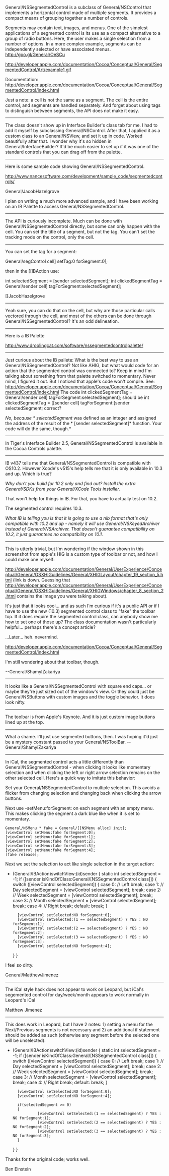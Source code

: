 General/NSSegmentedControl is a subclass of General/NSControl that implements a horizontal control made of multiple segments. It provides a compact means of grouping together a number of controls.

Segments may contain text, images, and menus. One of the simplest applications of a segmented control is its use as a compact alternative to a group of radio buttons. Here, the user makes a single selection from a number of options. In a more complex example, segments can be independently selected or have associated menus. http://goo.gl/General/OeSCu

http://developer.apple.com/documentation/Cocoa/Conceptual/General/SegmentedControl/Art/example1.gif

Documentation: http://developer.apple.com/documentation/Cocoa/Conceptual/General/SegmentedControl/index.html

Just a note: a cell is not the same as a segment. The cell is the entire control, and segments are handled separately. And forget about using tags to distinguish between segments, the API does not make it easy.

----

The class doesn't show up in Interface Builder's class tab for me. I had to add it myself by subclassing General/NSControl. After that, I applied it as a custom class to an General/NSView, and set it up in code. Worked beautifully after that. I wonder why it's so hidden in General/InterfaceBuilder? It'd be much easier to set up if it was one of the standard controls that you can drag off from the palette.

----
Here is some sample code showing General/NSSegmentedControl.

http://www.nancesoftware.com/development/sample_code/segmentedcontrols/

General/JacobHazelgrove

I plan on writing a much more advanced sample, and I have been working on an IB Palette to access General/NSSegmentedControl.

----

The API is curiously incomplete.  Much can be done with General/NSSegmentedControl directly, but some can only happen with the cell.  You can set the title of a segment, but not the tag. You can't set the tracking mode on the control, only the cell.

----

You can set the tag for a segment:

    
General/segControl cell] setTag:0 forSegment:0];


then in the [[IBAction use:

    
int selectedSegment = [sender selectedSegment];
int clickedSegmentTag = General/sender cell] tagForSegment:selectedSegment];


[[JacobHazelgrove

----

Yeah sure, you can do that on the cell, but why are those particular calls vectored through the cell, and most of the others can be done through General/NSSegmentedControl?  It's an odd delineation.


----

Here is a IB Palette

http://www.droolingcat.com/software/nssegmentedcontrolpalette/


----

Just curious about the IB pallete: What is the best way to use an General/NSSegmentedControl?
Not like AHIG, but what would code for an action that the segmented control was connected to?
Keep in mind I'm talking about something from that palette switched to momentary.
Never mind, I figured it out. But I noticed that apple's code won't compile.
See:
http://developer.apple.com/documentation/Cocoa/Conceptual/General/SegmentedControl/index.html
The code     int clickedSegmentTag = General/sender cell] tagForSegment:selectedSegment]; should be     int clickedSegmentTag = [[sender cell] tagForSegment:[sender selectedSegment;
correct?

*No, because *    selectedSegment* was defined as an integer and assigned the address of the result of the *    [sender selectedSegment]* function. Your code will do the same, though.*

----

In Tiger's Interface Builder 2.5, General/NSSegmentedControl is available in the Cocoa Controls palette.


----

IB v437 tells me that General/NSSegmentedControl is compatible with OS10.2. However Xcode's v515's help tells me that it is only available in 10.3 and up. Which is true?

*Why don't you build for 10.2 only and find out? Install the extra General/SDKs from your General/XCode Tools installer.*

That won't help for things in IB. For that, you have to actually test on 10.2.

The segmented control requires 10.3.

*What IB is telling you is that it is going to use a nib format that's only compatible with 10.2 and up - namely it will use General/NSKeyedArchiver instead of General/NSArchiver.  That doesn't guarantee compatibility on 10.2, it just guarantees no compatibility on 10.1.*

----

This is utterly trivial, but I'm wondering if the window shown in this screenshot from apple's HIG is a custom type of toolbar or not, and how I could make one myself:

http://developer.apple.com/documentation/General/UserExperience/Conceptual/General/OSXHIGuidelines/General/XHIGLayout/chapter_19_section_5.html
(link is down. Guessing that http://developer.apple.com/documentation/General/UserExperience/Conceptual/General/OSXHIGuidelines/General/XHIGWindows/chapter_8_section_2.html contains the image you were talking about).

It's just that it looks cool... and as such I'm curious if it's a public API or if I have to use the new (10.3) segmented control class to "fake" the toolbar top. If it does require the segmented control class, can anybody show me how to set one of those up? The class documentation wasn't particularly helpful... perhaps there's a concept article?

...Later...
heh. nevermind.

http://developer.apple.com/documentation/Cocoa/Conceptual/General/SegmentedControl/index.html

I'm still wondering about that toolbar, though.

--General/ShamylZakariya

----

It looks like a General/NSSegmentedControl with square end caps... or maybe they're just sized out of the window's view. Or they could just be General/NSButtons with custom images and the toggle behavior. It does look nifty.

----

The toolbar is from Apple's Keynote. And it is just custom image buttons lined up at the top.

----

What a shame. I'll just use segmented buttons, then. I was hoping it'd just be a mystery constant passed to your General/NSToolBar. --General/ShamylZakariya

----
In iCal, the segmented control acts a little differently than General/NSSegmentedControl - when clicking it looks like momentary selection and when clicking the left or right arrow selection remains on the other selected cell. Here's a quick way to imitate this behavior:

Set your General/NSSegmentedControl to multiple selection. This avoids a flicker from changing selection and changing back when clicking the arrow buttons.

Next use -setMenu:forSegment: on each segment with an empty menu. This makes clicking the segment a dark blue like when it is set to momentary.

    
    General/NSMenu * fake = General/[[NSMenu alloc] init];
    [viewControl setMenu:fake forSegment:0];
    [viewControl setMenu:fake forSegment:1];
    [viewControl setMenu:fake forSegment:2];
    [viewControl setMenu:fake forSegment:3];
    [viewControl setMenu:fake forSegment:4];
    [fake release];


Next we set the selection to act like single selection in the target action:

    
- (General/IBAction)switchView:(id)sender
{
    static int  selectedSegment = -1;
    if ([sender isKindOfClass:General/[NSSegmentedControl class]])
    {
        switch ([viewControl selectedSegment])
        {
            case 0: // Left
                break;
            case 1: // Day
                selectedSegment = [viewControl selectedSegment];
                break;
            case 2: // Week
                selectedSegment = [viewControl selectedSegment];
                break;
            case 3: // Month
                selectedSegment = [viewControl selectedSegment];
                break;
            case 4: // Right
                break;
            default:
                break;
        }
        
        [viewControl setSelected:NO forSegment:0];
        [viewControl setSelected:(1 == selectedSegment) ? YES : NO forSegment:1];
        [viewControl setSelected:(2 == selectedSegment) ? YES : NO forSegment:2];
        [viewControl setSelected:(3 == selectedSegment) ? YES : NO forSegment:3];
        [viewControl setSelected:NO forSegment:4];
    }
}


I feel so dirty.

General/MatthewJimenez

----
The iCal style hack does not appear to work on Leopard, but iCal's segemented control for day/week/month appears to work normally in Leopard's iCal

Matthew Jimenez

----
This does work in Leopard, but I have 2 notes: 1) setting a menu for the Next/Previous segments is not necessary and 2) an additional if statement should be added as such (otherwise any segment before the selected one will be unselected):

    
- (General/IBAction)switchView:(id)sender
{
    static int  selectedSegment = -1;
    if ([sender isKindOfClass:General/[NSSegmentedControl class]])
    {
        switch ([viewControl selectedSegment])
        {
            case 0: // Left
                break;
            case 1: // Day
                selectedSegment = [viewControl selectedSegment];
                break;
            case 2: // Week
                selectedSegment = [viewControl selectedSegment];
                break;
            case 3: // Month
                selectedSegment = [viewControl selectedSegment];
                break;
            case 4: // Right
                break;
            default:
                break;
        }
        
        [viewControl setSelected:NO forSegment:0];
        [viewControl setSelected:NO forSegment:4];

        if(selectedSegment >= 0)
        {
                 [viewControl setSelected:(1 == selectedSegment) ? YES : NO forSegment:1];
                 [viewControl setSelected:(2 == selectedSegment) ? YES : NO forSegment:2];
                 [viewControl setSelected:(3 == selectedSegment) ? YES : NO forSegment:3];
        }
       
    }
}


Thanks for the original code; works well.

Ben Einstein